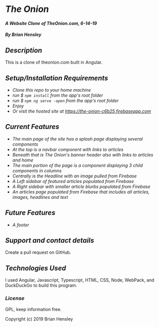 # _The Onion_

#### _A Website Clone of TheOnion.com, 6-14-19_

#### _By Brian Hensley_

## _Description_

This is a clone of theonion.com built in Angular.

## _Setup/Installation Requirements_

* _Clone this repo to your home machine_
* _run $ `npm install` from the app's root folder_
* _run $ `npm ng serve -open` from the app's root folder_
* _Enjoy_
* _Or visit the hosted site at https://the-onion-c6b25.firebaseapp.com_


## _Current Features_

* _The main page of the site has a splash page displaying several components_
* _At the top is a navbar component with links to articles_
* _Beneath that is The Onion's banner header also with links to articles and home_
* _The main portion of the page is a component displaying 3 child components in columns_
* _Centrally is the Headline with an image pulled from Firebase_
* _A Left sidebar of featured articles populated from Firebase_
* _A Right sidebar with smaller article blurbs populated from Firebase_
* _An articles page populated from Firebase that includes all articles, images, headlines and text_

## _Future Features_

* _A footer_

## _Support and contact details_

Create a pull request on GitHub.

## _Technologies Used_

I used Angular, Javascript, Typescript, HTML, CSS, Node, WebPack, and DuckDuckGo to build this program.

### _License_

GPL, keep information free.

Copyright (c) 2019 Brian Hensley
